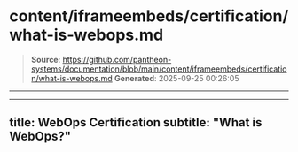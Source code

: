 # content/iframeembeds/certification/what-is-webops.md

> **Source**: https://github.com/pantheon-systems/documentation/blob/main/content/iframeembeds/certification/what-is-webops.md
> **Generated**: 2025-09-25 00:26:05

---

---
title: WebOps Certification
subtitle: "What is WebOps?"
---

<Partial file="certification-guide/what-is-webops.md" />
